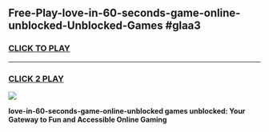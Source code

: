 
## Free-Play-love-in-60-seconds-game-online-unblocked-Unblocked-Games #glaa3
<h3>
<a href="https://news.freeplayer.one?title=love-in-60-seconds-game-online-unblocked&ref=8M">CLICK TO PLAY</a></h3>
<hr>

<h3>
<a href="https://news.freeplayer.one?title=love-in-60-seconds-game-online-unblocked&ref=8M">CLICK 2 PLAY</a>
  
</h3>

<a href="https://news.freeplayer.one?title=love-in-60-seconds-game-online-unblocked&ref=8M"><img src="https://clearcache.store/games.png"></a>


**love-in-60-seconds-game-online-unblocked games unblocked: Your Gateway to Fun and Accessible Online Gaming**

